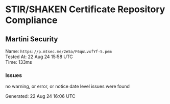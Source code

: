 # STIR/SHAKEN Certificate Repository Compliance

## Martini Security

Name: `https://p.mtsec.me/2e5a/F6quLvxfYf-5.pem`\
Tested At: 22 Aug 24 15:58 UTC\
Time: 133ms

### Issues

no warning, or error, or notice date level issues were found

Generated: 22 Aug 24 16:06 UTC